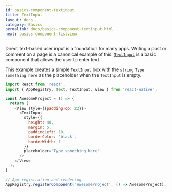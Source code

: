 ```yaml
---
id: basics-component-textinput
title: TextInput
layout: docs
category: Basics
permalink: docs/basics-component-textinput.html
next: basics-component-listview
---
```


Direct text-based user input is a foundation for many apps. Writing a post or comment on a page is a canonical example of this. [`TextInput`](/react-native/docs/textinput.html#content) is a basic component that allows the user to enter text.

This example creates a simple `TextInput` box with the `string` `Type something here` as the placeholder when the `TextInput` is empty.

```JavaScript
import React from 'react';
import { AppRegistry, Text, TextInput, View } from 'react-native';

const AwesomeProject = () => {
  return (
    <View style={{paddingTop: 22}}>
      <TextInput
        style={{
          height: 40,
          margin: 5,
          paddingLeft: 10,
          borderColor: 'black',
          borderWidth: 1
        }}
        placeholder="Type something here"
      />
    </View>
  );
}

// App registration and rendering
AppRegistry.registerComponent('AwesomeProject', () => AwesomeProject);
```
